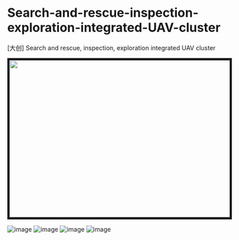 # Search-and-rescue-inspection-exploration-integrated-UAV-cluster
[大创] Search and rescue, inspection, exploration integrated UAV cluster


<img src="UAV_demo/catkin_ctr_new/src/ego-planner-swarm/pictures/sim_demo.gif" width = "640" height = "360" border="5" />


![image](https://github.com/CHB-learner/Search-and-rescue-inspection-exploration-integrated-UAV-cluster/tree/main/UAV_demo/catkin_ctr_new/src/ego-planner-swarm/pictures/indoor1.gif)
![image](https://github.com/CHB-learner/Search-and-rescue-inspection-exploration-integrated-UAV-cluster/tree/main/UAV_demo/catkin_ctr_new/src/ego-planner-swarm/pictures/indoor2.gif)
![image](https://github.com/CHB-learner/Search-and-rescue-inspection-exploration-integrated-UAV-cluster/tree/main/UAV_demo/catkin_ctr_new/src/ego-planner-swarm/pictures/outdoor.gif)
![image](https://github.com/CHB-learner/Search-and-rescue-inspection-exploration-integrated-UAV-cluster/tree/main/UAV_demo/catkin_ctr_new/src/ego-planner-swarm/pictures/sim_demo.gif)





